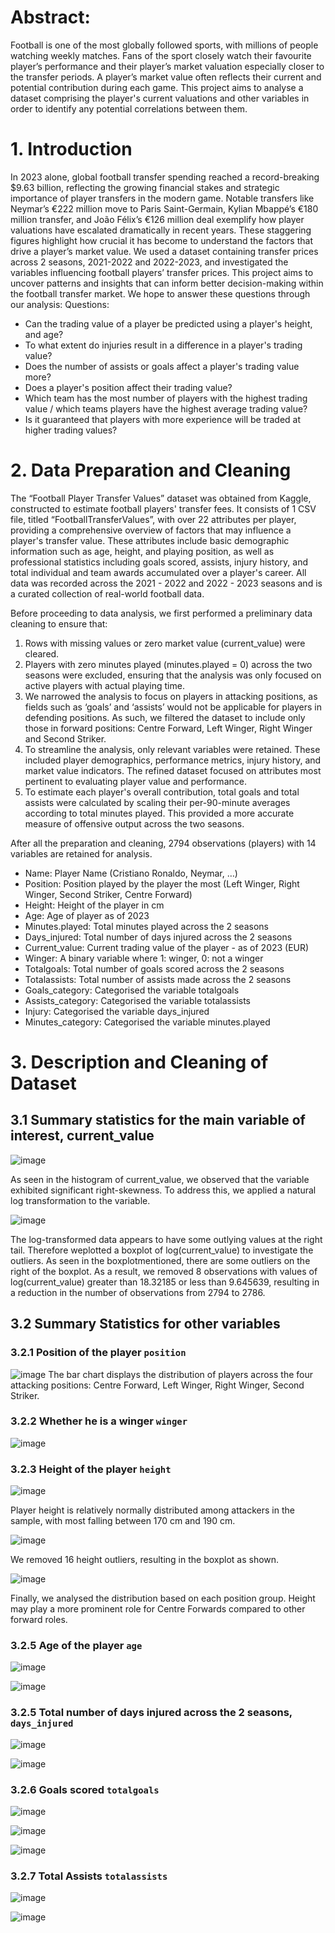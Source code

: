 # Abstract:
Football is one of the most globally followed sports, with millions of people watching weekly matches. Fans of the sport closely watch their favourite player’s performance and their player’s market valuation especially closer to the transfer periods. A player’s market value often reflects their current and potential contribution during each game. This project aims to analyse a dataset comprising the player's current valuations and other variables in order to identify any potential correlations between them.

# 1.  Introduction
In 2023 alone, global football transfer spending reached a record-breaking $9.63 billion, reflecting the growing financial stakes and strategic importance of player transfers in the modern game. Notable transfers like Neymar’s €222 million move to Paris Saint-Germain, Kylian Mbappé’s €180 million transfer, and João Félix’s €126 million deal exemplify how player valuations have escalated dramatically in recent years.
These staggering figures highlight how crucial it has become to understand the factors that drive a player’s market value. We used a dataset containing transfer prices across 2 seasons, 2021-2022 and 2022-2023, and investigated the variables influencing football players’ transfer prices. This project aims to uncover patterns and insights that can inform better decision-making within the football transfer market. We hope to answer these questions through our analysis:
Questions: 
* Can the trading value of a player be predicted using a player's height, and age? 
* To what extent do injuries result in a difference in a player's trading value?
* Does the number of assists or goals affect a player's trading value more? 
* Does a player's position affect their trading value? 
* Which team has the most number of players with the highest trading value / which teams players have the highest average trading value? 
* Is it guaranteed that players with more experience will be traded at higher trading values?

# 2. Data Preparation and Cleaning

The “Football Player Transfer Values” dataset was obtained from Kaggle, constructed to estimate football players' transfer fees. It consists of 1 CSV file, titled “FootballTransferValues”, with over 22 attributes per player, providing a comprehensive overview of factors that may influence a player's transfer value. These attributes include basic demographic information such as age, height, and playing position, as well as professional statistics including goals scored, assists, injury history, and total individual and team awards accumulated over a player's career. All data was recorded across the 2021 - 2022 and 2022 - 2023 seasons and is a curated collection of real-world football data. 

Before proceeding to data analysis, we first performed a preliminary data cleaning to ensure that: 
1. Rows with missing values or zero market value (current_value) were cleared. 
2. Players with zero minutes played (minutes.played = 0) across the two seasons were excluded, ensuring that the analysis was only focused on active players with actual playing time.
3. We narrowed the analysis to focus on players in attacking positions, as fields such as ‘goals’ and ‘assists’ would not be applicable for players in defending positions. As such, we filtered the dataset to include only those in forward positions: Centre Forward, Left Winger, Right Winger and Second Striker.
4. To streamline the analysis, only relevant variables were retained. These included player demographics, performance metrics, injury history, and market value indicators. The refined dataset focused on attributes most pertinent to evaluating player value and performance.
5. To estimate each player's overall contribution, total goals and total assists were calculated by scaling their per-90-minute averages according to total minutes played. This provided a more accurate measure of offensive output across the two seasons.

After all the preparation and cleaning,  2794 observations (players) with 14 variables are retained for analysis.
* Name: Player Name (Cristiano Ronaldo, Neymar, …)
* Position: Position played by the player the most (Left Winger, Right Winger, Second Striker, Centre Forward)
* Height: Height of the player in cm
* Age: Age of player as of 2023
* Minutes.played: Total minutes played across the 2 seasons
* Days_injured: Total number of days injured across the 2 seasons
* Current_value: Current trading value of the player - as of 2023 (EUR)
* Winger: A binary variable where 1: winger, 0: not a winger
* Totalgoals: Total number of goals scored across the 2 seasons
* Totalassists: Total number of assists made across the 2 seasons
* Goals_category: Categorised the variable totalgoals
* Assists_category: Categorised the variable totalassists
* Injury: Categorised the variable days_injured
* Minutes_category: Categorised the variable minutes.played

# 3. Description and Cleaning of Dataset

## 3.1 Summary statistics for the main variable of interest, current_value

![image](images/3.1%20Histogram.png)

As seen in the histogram of current_value, we observed that the variable exhibited significant right-skewness. To address this, we applied a natural log transformation to the variable.

![image](images/3.1%20Boxplot.png)

The log-transformed data appears to have some outlying values at the right tail. Therefore weplotted a boxplot of log(current_value) to investigate the outliers. As seen in the boxplotmentioned, there are some outliers on the right of the boxplot. 
As a result, we removed 8 observations with values of log(current_value) greater than 18.32185 or less than 9.645639, resulting in a reduction in the number of observations from 2794 to 2786.

## 3.2 Summary Statistics for other variables
### 3.2.1 Position of the player `position`
![image](images/3.2.1%20Position.png)
The bar chart displays the distribution of players across the four attacking positions: Centre Forward, Left Winger, Right Winger, Second Striker.
### 3.2.2 Whether he is a winger `winger`
![image](images/3.2.2%20Winger.png)
### 3.2.3 Height of the player `height`
![image](images/3.2.3%20Distribution%20of%20player's%20height.png)

Player height is relatively normally distributed among attackers in the sample, with most falling between 170 cm and 190 cm.

![image](images/3.2.3%20Boxplot%20of%20player%27s%20height.png)

We removed 16 height outliers, resulting in the boxplot as shown.

![image](images/3.2.3%20Player%20Height%20by%20position.png)

Finally, we analysed the distribution based on each position group.
Height may play a more prominent role for Centre Forwards compared to other forward roles.

### 3.2.5 Age of the player `age`
![image](images/3.2.4%20Distribution%20of%20log_age.png)

![image](images/3.2.3%20Boxplot%20of%log_age.png)

### 3.2.5 Total number of days injured across the 2 seasons, `days_injured`
![image](images/3.2.5%20Distribution%20of%20Injuries%20in%the%20dataset.png)

![image](images/3.2.5%20Boxplot%20of%20log%20days%20injured.png)

### 3.2.6 Goals scored `totalgoals`
![image](images/3.2.6%20Histogram%20of%20totalgoals.png)

![image](images/3.2.6%20Boxplot%20of%20totalgoals.png)

![image](images/3.2.6%20Number%20of%20players%20by%20category.png)

### 3.2.7 Total Assists `totalassists`
![image](images/3.2.7%20Histogram%20of%20totalassists.png)

![image](images/3.2.7%20Number%20of%20players%20by%20category.png)
